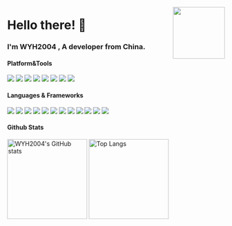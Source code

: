 <a href="https://counter.wyh2004.moe/"><img src="https://counter.wyh2004.moe/get/@github.readme?theme=asoul" height="120" align="right"></a>

# Hello there! 🤝

### I'm WYH2004 , A developer from China.

#### Platform&Tools
[![](https://img.shields.io/badge/Windows-11-4e9eee?style=for-the-badge&logo=windows&logoColor=ffffff)](https://www.microsoft.com/windows/windows-11)
[![](https://img.shields.io/badge/Linux-Debian-A81D33?style=for-the-badge&logo=Debian&logoColor=ffffff)](https://www.debian.org/)
[![](https://img.shields.io/badge/Windows%20Server-2019-4e9eee?style=for-the-badge&logo=windows&logoColor=ffffff)](https://www.microsoft.com/windows)
[![](https://img.shields.io/badge/Xiaomi-13-f45a00?style=for-the-badge&logo=android&logoColor=ffffff)](https://www.mi.com/)
[![](https://img.shields.io/badge/Xiaomi-Pad%206-f45a00?style=for-the-badge&logo=android&logoColor=ffffff)](https://www.mi.com/)
[![](https://img.shields.io/badge/Iphone-SE-999999?style=for-the-badge&logo=apple&logoColor=ffffff)](https://www.apple.com/)
[![](https://img.shields.io/badge/IDE-JetBrains-000000?style=for-the-badge&logo=jetbrains&logoColor=ffffff)](https://www.jetbrains.com/)
[![](https://img.shields.io/badge/IDE-Visual%20Studio-007ec6?style=for-the-badge&logo=&logoColor=ffffff)](https://visualstudio.microsoft.com/)

#### Languages & Frameworks
![](https://img.shields.io/badge/-java-000000?style=for-the-badge&logo=OpenJDK&logoColor=ffffff)
![](https://img.shields.io/badge/-kotlin-7F52FF?style=for-the-badge&logo=kotlin&logoColor=ffffff)
![](https://img.shields.io/badge/-c%23-A8B9CC?style=for-the-badge&logo=C&logoColor=ffffff)
![](https://img.shields.io/badge/-python-3776AB?style=for-the-badge&logo=python&logoColor=ffffff)
![](https://img.shields.io/badge/-php-777BB4?style=for-the-badge&logo=php&logoColor=ffffff)
![](https://img.shields.io/badge/-HTML5-E34F26?style=for-the-badge&logo=html5&logoColor=ffffff)
![](https://img.shields.io/badge/-linux-FCC624?style=for-the-badge&logo=linux&logoColor=ffffff)
![](https://img.shields.io/badge/-markdown-000000?style=for-the-badge&logo=markdown&logoColor=ffffff)
![](https://img.shields.io/badge/-abb%20robot%20studio-FF9E0F?style=for-the-badge&logo=abbrobotstudio&logoColor=ffffff)
![](https://img.shields.io/badge/-arduino-00878F?style=for-the-badge&logo=arduino&logoColor=ffffff)
![](https://img.shields.io/badge/-espressif-E7352C?style=for-the-badge&logo=espressif&logoColor=ffffff)
![](https://img.shields.io/badge/-spigot-ED8106?style=for-the-badge&logo=spigotmc&logoColor=ffffff)

#### Github Stats
<img src="https://github-readme-stats-one-bice.vercel.app/api?username=WYH2004-MC&count_private=true&theme=material-palenight&show_icons=true&include_all_commits=true&role=OWNER,ORGANIZATION_MEMBER,COLLABORATOR" alt="WYH2004's GitHub stats" height="185px" /> <img src="https://github-readme-stats-one-bice.vercel.app/api/top-langs/?username=WYH2004-MC&langs_count=8&theme=material-palenight&role=OWNER,ORGANIZATION_MEMBER" alt="Top Langs" height="185px" />